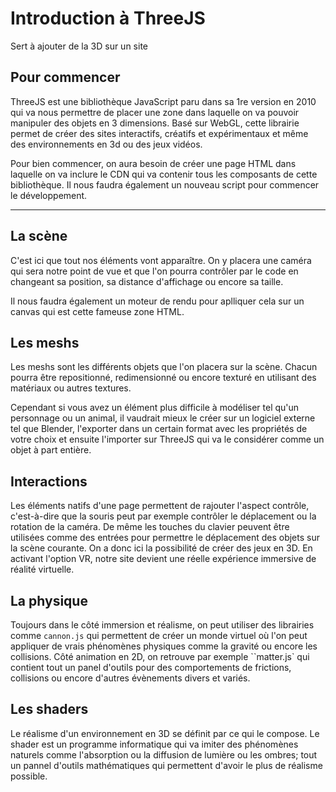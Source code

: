 # Introduction à ThreeJS

Sert à ajouter de la 3D sur un site

## Pour commencer

ThreeJS est une bibliothèque JavaScript paru dans sa 1re version en 2010 qui va nous permettre de placer une zone dans laquelle on va pouvoir manipuler des objets en 3 dimensions. Basé sur WebGL, cette librairie permet de créer des sites interactifs, créatifs et expérimentaux et même des environnements en 3d ou des jeux vidéos.

Pour bien commencer, on aura besoin de créer une page HTML dans laquelle on va inclure le CDN qui va contenir tous les composants de cette bibliothèque. Il nous faudra également un nouveau script
pour commencer le développement.

---

## La scène

C'est ici que tout nos éléments vont apparaître. On y placera une caméra qui sera notre point de vue et que l'on pourra contrôler par le code en changeant sa position, sa distance d'affichage ou encore sa taille.

Il nous faudra également un moteur de rendu pour aplliquer cela sur un canvas qui est cette fameuse zone HTML.

## Les meshs

Les meshs sont les différents objets que l'on placera sur la scène. Chacun pourra être repositionné, redimensionné ou encore texturé en utilisant des matériaux ou autres textures.

Cependant si vous avez un élément plus difficile à modéliser tel qu'un personnage ou un animal, il vaudrait mieux le créer sur un logiciel externe tel que Blender, l'exporter dans un certain format avec les propriétés de votre choix et ensuite l'importer sur ThreeJS qui va le considérer comme un objet à part entière.

## Interactions

Les éléments natifs d'une page permettent de rajouter l'aspect contrôle, c'est-à-dire que la souris peut par exemple contrôler le déplacement ou la rotation de la caméra. De même les touches du clavier peuvent être utilisées comme des entrées pour permettre le déplacement des objets sur la scène courante. On a donc ici la possibilité de créer des jeux en 3D. En activant l'option VR, notre site devient une réelle expérience immersive de réalité virtuelle.

## La physique

Toujours dans le côté immersion et réalisme, on peut utiliser des librairies comme `cannon.js` qui permettent de créer un monde virtuel où l'on peut appliquer de vrais phénomènes physiques comme la gravité ou encore les collisions. Côté animation en 2D, on retrouve par exemple ``matter.js` qui contient tout un panel d'outils pour des comportements de frictions, collisions ou encore d'autres évènements divers et variés.

## Les shaders

Le réalisme d'un environnement en 3D se définit par ce qui le compose. Le shader est un programme informatique qui va imiter des phénomènes naturels comme l'absorption ou la diffusion de lumière ou les ombres; tout un pannel d'outils mathématiques qui permettent d'avoir le plus de réalisme possible.
